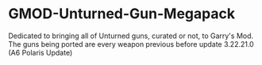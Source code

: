 # GMOD-Unturned-Gun-Megapack
Dedicated to bringing all of Unturned guns, curated or not, to Garry's Mod.  
The guns being ported are every weapon previous before update 3.22.21.0 (A6 Polaris Update)
